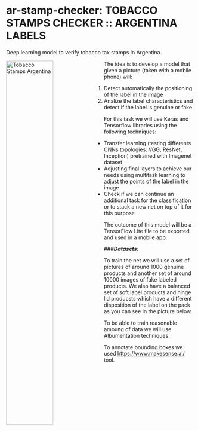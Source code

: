 # ar-stamp-checker: TOBACCO STAMPS CHECKER :: ARGENTINA LABELS

Deep learning model to verify tobacco tax stamps in Argentina. 

<img src="http://blogs.infobae.com/maldita-nicotina/files/2013/07/FOTOOO-1.jpg"
     alt="Tobacco Stamps Argentina"
     style="float: left; margin-right: 10px; height: 50%; width: 50%;" />
     
The idea is to develop a model that given a picture (taken with a mobile phone) will:

1) Detect automatically the positioning of the label in the image
2) Analize the label characteristics and detect if the label is genuine or fake

For this task we will use Keras and Tensorflow libraries using the following techniques:

- Transfer learning (testing differents CNNs topologies: VGG, ResNet, Inception) pretrained with Imagenet dataset
- Adjusting final layers to achieve our needs using multitask learning to adjust the points of the label in the image
- Check if we can continue an additional task for the classification or to stack a new net on top of it for this purpose

The outcome of this model will be a TensorFlow Lite file to be exported and used in a mobile app.

###***Datasets:***

To train the net we will use a set of pictures of around 1000 genuine products and another set of around 10000 images of fake
labeled products. We also have a balanced set of soft label products and hinge lid producsts which have a different disposition of
the label on the pack as you can see in the picture below.

To be able to train reasonable amoung of data we will use Albumentation techniques.

To annotate bounding boxes we used https://www.makesense.ai/ tool.
